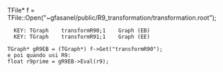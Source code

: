 TFile* f = TFile::Open("~gfasanel/public/R9_transformation/transformation.root");
```
  KEY: TGraph    transformR90;1    Graph (EB)
  KEY: TGraph    transformR91;1    Graph (EE)
```
```
TGraph* gR9EB = (TGraph*) f->Get("transformR90");
e poi quando usi R9:
float r9prime = gR9EB->Eval(r9);
```
